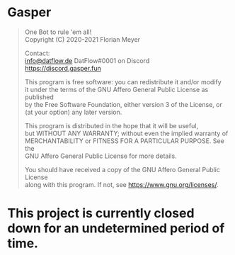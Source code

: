 # Gasper
  
>One Bot to rule 'em all!  
>Copyright (C) 2020-2021 Florian Meyer  
>  
>Contact:  
>info@datflow.de
>DatFlow#0001 on Discord  
>https://discord.gasper.fun  
>  
>This program is free software: you can redistribute it and/or modify  
>it under the terms of the GNU Affero General Public License as published  
>by the Free Software Foundation, either version 3 of the License, or  
>(at your option) any later version.  
>  
>This program is distributed in the hope that it will be useful,  
>but WITHOUT ANY WARRANTY; without even the implied warranty of  
>MERCHANTABILITY or FITNESS FOR A PARTICULAR PURPOSE.  See the  
>GNU Affero General Public License for more details.  
>  
>You should have received a copy of the GNU Affero General Public License  
>along with this program.  If not, see <https://www.gnu.org/licenses/>.
 
# This project is currently closed down for an undetermined period of time.
